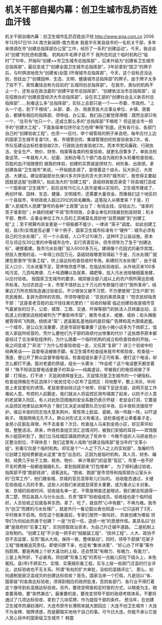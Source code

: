 # 机关干部自揭内幕：创卫生城市乱扔百姓血汗钱

机关干部自揭内幕：创卫生城市乱扔百姓血汗钱
http://www.sina.com.cn 2006年12月07日10:34 南方新闻网-南方周末
我是华东某县级市的一名机关干部，多年来借调在市“创建总指挥部办公室”工作，经历了一系列“创建运动”。今天，我谈谈对“创建”的忧虑和感慨。
机构如牛毛牌子挂不下
我所在的这个临时机构已“临时”了10年，开始叫“创建××市卫生城市总指挥部”
，后来升级为“创建省卫生城市总指挥部”，最后变成了“创建全国卫生城市总指挥部”。3年前拿到“国卫”的牌子后，与时俱进地改为“创建省(全国 )环保城市总指挥部”。今天，这个目标还没达到，但挂出了“创建园林、生态、文明、健康城市总指挥部”的牌子。由于牌子太多了挂不下，索性囊括总称为目前的“五城同创总指挥部”。
在我市，类似的机构不止一个。还有设在政法委的“创建平安市总指挥部”、“创建依法治市总指挥部”，设在招商办的“创建民营经济大市总指挥部”，设在农工部的“创建社会主义新农村总指挥部”……别看这么多“总指挥部”，实际上总部只是一个——市委、市政府。“上头一个总，到下千根线”，从部、委、办、局直至各大企事业单位、乡镇、居委会，都建有相应的指挥部、领导组、办公室。我们自己都觉得滑稽：既然总部只有一个，“总司令”也只一个，还成立那么多的“总指挥部”干嘛呢？
但这是全市一把手的“创建大工程”，下面各级单位拼尽全力也得“奉陪”到底。还有各行业、各部门自己的“创建验收工程”，也须一一应付。举个城管局的例子来说吧，每年应付上边的国家卫生城市复查1次，省、市城管创优、集镇管理创优检查验收各2次，省、市队伍建设达标检查验收2次，行政执法检查验收2次。而本市党风廉政、行政执法、安全生产、物价、财务、档案等各类的检查验收，就更名目繁多了。单执法检查这项，一年就有人大、纪委、法制办等几个部门各自为政的多头轮番检查验收。
百姓的血汗钱随便扔
据我的体验，创建的实质就是拼财力、树形象、出政绩。拿创建各级“卫生城市”来说，一开始就走调了，是借着这个由头，玩大拆迁、大改造、大建设。建设部副部长仇保兴多次抨击的贪大求洋的“城市风”，我觉得主要起因就是这股“创建风”。如此浩大的“创建工程”，县级财政能否承受？将县城打造成一个国家级“卫生城市”，前后没有15亿元人民币是难以实现的。卫生城市建成了，再创环保、园林、生态、健康、文明城市，还需要大量资金。而像我们这个地区的一个县级市，年财政收入超过20亿的凤毛麟角。这笔投入从哪里来？于是，打着“人民城市人民建”旗号的各种“土政策”出台了：有钱出钱，没钱出力，“谁家的孩子谁家抱”；乡镇的钱被“平调”到市财政，企事业单位的钱被划到县财政；机关干部、教师、企事业单位工作人员的工资被莫名其妙地“自愿捐献”到“创建工程”上；至于预算内资金更是一个铜板都不能少，一律进 “笼子”调度。
如此创建工程，县(市)实情是否必要？举个例子，国家卫生城市标准有个“硬件”：城市必须有自己的污水处理厂。可一个小县城，人口不过10来万，这种环卫公益设施，原本可与邻近仅30公里的中等城市合作，实行资源互补。但市领导为了急于“创建达标”，硬撑着建。我市污水处理厂投入6000多万元，建得像个花园式的豪华宾馆，但投入使用的话，一年得三四百万元，县级财政哪里背得起？于是，污水处理厂就建在那里作“形象工程”，供上级达标检查验收时专用。新建的污水处理厂，由于城区人口少，污水进量不足，营养物浓度不够，在临达标验收前，从外地买来100多吨污泥、几百吨粪便、几十吨酒糟以及尿素、磷肥等，投入污水池培殖细菌发酵，以应付验收。
按国家卫生城市的要求，城郊接合部八成以上的农户厕所需达到城市标准。为过农民这一关，市里不惜挤出上千万元的专款强行进行“厕所革命”。结果近2万所农厕改造通过验收后，不少很快又被不习惯、不方便使用“卫生户厕”的农民推倒，复辟为原样的农厕。市领导埋怨说：“农民的素质真差！”而农民却指责干部：“这是拿老百姓的血汗钱往粪坑里扔！”
验收的秘密
临近创建验收是城市空气最紧张的日子。公安、城管、工商、交通、环保等部门的执法人员倾巢出动，主街道上的便民店统统被列为“严重影响市容”，被责令或关、或撤、或拆；街头摊贩被管得鸡飞狗跳，统统进“笼”；遮盖脏乱差地段的是巨幅广告牌和高大围墙遮羞。一个城市，是公众生活重要，还是市容好看重要？这些小摊小店多为下岗职工、低收入家庭所经营的，凭什么要他们为干部的政绩付出惨重的代价？这些商亭原本都是经过了合法审批程序的，为什么随着一个临时机构的成立和检查验收的开始，一夜之间变成了“非法”？为什么检查验收组一走，又任其“复辟”？
讲三个验收中的经典笑话——
监督电话被做手脚。省卫生城市检查组来我市考核验收，检查组一落座，便公开了群众监督举报电话。检查组组长妻子正巧有事，便打这个电话，却怎么都打不通。面对老婆的质疑，组长一头雾水：“咋会呢？这个电话整天都空着呀！”殊不知该监督电话是聋子的耳朵——纯属虚设，早被我们的电信局做了手脚：打得出，打不进！
灭鼠政绩辉煌无比。灭鼠情况是卫生城市的一个硬指标。检查组傍晚在市区选择3个居民住宅小区布了监控区：将地整平，敷上洋灰，中间放上老鼠爱吃的诱饵。老鼠夜里如经过这个地带，则留下足迹无疑，说明灭鼠工作难如人意。布控的人前脚走，我们就派人将监控区用布墙围了起来，以防不识人意的老鼠窜入险区。有人对此防范措施的安全系数仍表示怀疑：老鼠会打洞，它要是从监控区地里钻出来咋办？我们又决定派城管队员分前半夜、后半夜轮流值班守护。值后半夜的同志怕大意失荆州，索性带上脸盆、瓷碗，隔一阵敲一阵，以吓退耗子。
情报网络无孔不入。群众对形式主义有看法，说检查组老让牵着鼻子走，金苑小区脏乱得很，咋不去查查？次日，检查组人马来到金苑小区，却见草坪如毯，整整洁洁。原来，昨夜检查组交流汇总情况时，被我们安插的耳目——宾馆服务小姐窃听到了。我们立马给城区镇政府转达了死命令：今晚不组织人马把金苑小区整治到位，不得休息！
我们这里有人戏称“创建总指挥部”是当年的“文革小组”。别看它仅是个临时机构，却实是个“一人之下万人之上的实权部”，浩瀚的15亿创建工程经费都是从这里“发包”出去的。正因为是临时机构，其人员、财务、编制、经费几乎处于工商、税务、物价、
审计等部门的监管“盲区”。市里一些不好开支的费用一般都是捆捆扎扎，拿到指挥部来“打包埋单” 。
为了顺利通过验收，指挥部不惜“跑部钱进”，请客送礼。“跑省、跑部”是市领导和指挥部办公室头头的“日常工作”，他们跟省城、京城的官员混得哥儿们似的。
验收能否通过，关键在验收组人员的手里。这些人对我们来说就显得至关重要，成为重点公关对象。省、京城的验收时间、验收组名单一定，不管是明查还是暗访，我们都会知道得一清二楚，然后各路人马分头出击，负责“摆平”验收组成员。验收组也是个临时组织，人员验收之后就各奔东西，拿了、吃了，就自然“心中有数”，不再为难。我市为“创卫”而建的污水处理厂，就是外行一看记载仪表也知道——它只运转了3天，平时根本不启用。但在这个假象面前，专家们居然一致叫好。
热衷创建为哪般
领导们为何如此热衷于创建？
一是“为官一任，造绩一地”的思想作怪。美其名曰“创建”是政府的“实事工程”，实则捞取政治资本，为自己升迁铺平道路。
二是机制上没有制约。“创建工程”不少是一把手的“拍脑袋工程”、“挂帅工程”，人大、政协不但不去监督，反而“服从大局，保持一致，整体联动”。同时，领导干部搞“花架子工程”很难被追究责任。即使问罪下来，也足有“集体决策”、“好心办了坏事”等作挡箭牌。要是再摊上个好大喜功的上级，还会赞其“有眼力、有魄力、有能力”。
三是上有所好，下必甚焉。将创建“形象工程”的责任一古脑儿扣在下级头上，未免冤枉。县(市)不顾实力、实情、实需搞形象工程，实与上级一些部门泛滥的行业评比、达标验收也不无关系。所谓“有权的扩大审批，没权的滥搞评比”。
那么，如何遏制层层泛滥成灾的创建达标验收？首先，国家当来一个打假，凡是冠以“省、国家级”的各类达标验收，须得到相应的政府批准，否则各部门、各行业不得打着这个旗号到处滥搞达标验收。另外，要改变明查和定时查的方式，以暗查为主，暗查要真暗，要“突然袭击”。最重要的是，要改变领导干部的政绩考核体系，不要将通过了几项达标验收、拿到了几块奖牌，作为提拔干部的条件。
想当年，在创建卫生城市热潮初涌时，大连市原市长薄熙来就大胆回应：大连不创卫生城市！大连不为金牌、银牌诱惑，而是脚踏实地地干自己的事。可今日大连，你能不承认它是人民心目中的国家级卫生城市？ 韩震

